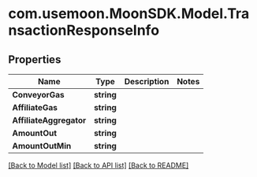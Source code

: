 # com.usemoon.MoonSDK.Model.TransactionResponseInfo

## Properties

| Name                    | Type       | Description | Notes |
| ----------------------- | ---------- | ----------- | ----- |
| **ConveyorGas**         | **string** |             |       |
| **AffiliateGas**        | **string** |             |       |
| **AffiliateAggregator** | **string** |             |       |
| **AmountOut**           | **string** |             |       |
| **AmountOutMin**        | **string** |             |       |

[\[Back to Model list\]](./#documentation-for-models) [\[Back to API list\]](./#documentation-for-api-endpoints) [\[Back to README\]](./)
